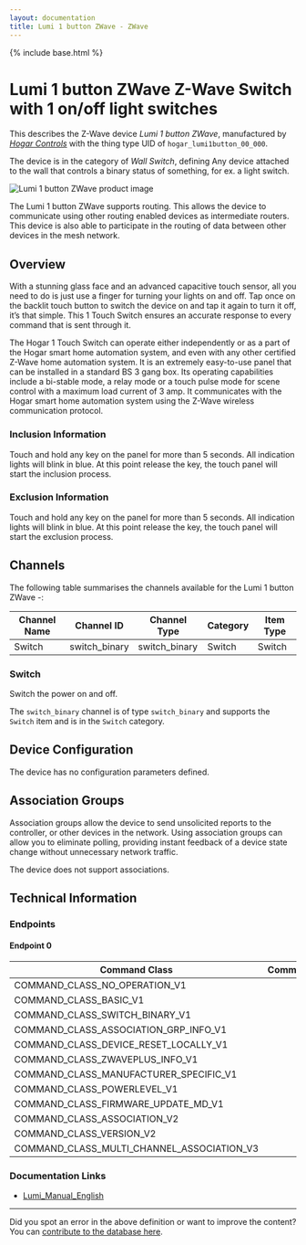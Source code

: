 ```yaml
---
layout: documentation
title: Lumi 1 button ZWave - ZWave
---
```


{% include base.html %}

# Lumi 1 button ZWave Z-Wave Switch with 1 on/off light switches
This describes the Z-Wave device *Lumi 1 button ZWave*, manufactured by *[Hogar Controls](http://hogarcontrols.com/)* with the thing type UID of ```hogar_lumi1button_00_000```.

The device is in the category of *Wall Switch*, defining Any device attached to the wall that controls a binary status of something, for ex. a light switch.

![Lumi 1 button ZWave product image](https://opensmarthouse.org/zwavedatabase/1178/image/)


The Lumi 1 button ZWave supports routing. This allows the device to communicate using other routing enabled devices as intermediate routers.  This device is also able to participate in the routing of data between other devices in the mesh network.

## Overview

With a stunning glass face and an advanced capacitive touch sensor, all you need to do is just use a finger for turning your lights on and off. Tap once on the backlit touch button to switch the device on and tap it again to turn it off, it’s that simple. This 1 Touch Switch ensures an accurate response to every command that is sent through it.  
  
The Hogar 1 Touch Switch can operate either independently or as a part of the Hogar smart home automation system, and even with any other certified Z-Wave home automation system. It is an extremely easy-to-use panel that can be installed in a standard BS 3 gang box. Its operating capabilities include a bi-stable mode, a relay mode or a touch pulse mode for scene control with a maximum load current of 3 amp. It communicates with the Hogar smart home automation system using the Z-Wave wireless communication protocol.

### Inclusion Information

Touch and hold any key on the panel for more than 5 seconds. All indication lights will blink in blue. At this point release the key, the touch panel will start the inclusion process.

### Exclusion Information

Touch and hold any key on the panel for more than 5 seconds. All indication lights will blink in blue. At this point release the key, the touch panel will start the exclusion process.

## Channels

The following table summarises the channels available for the Lumi 1 button ZWave -:

| Channel Name | Channel ID | Channel Type | Category | Item Type |
|--------------|------------|--------------|----------|-----------|
| Switch | switch_binary | switch_binary | Switch | Switch | 

### Switch
Switch the power on and off.

The ```switch_binary``` channel is of type ```switch_binary``` and supports the ```Switch``` item and is in the ```Switch``` category.



## Device Configuration

The device has no configuration parameters defined.

## Association Groups

Association groups allow the device to send unsolicited reports to the controller, or other devices in the network. Using association groups can allow you to eliminate polling, providing instant feedback of a device state change without unnecessary network traffic.

The device does not support associations.
## Technical Information

### Endpoints

#### Endpoint 0

| Command Class | Comment |
|---------------|---------|
| COMMAND_CLASS_NO_OPERATION_V1| |
| COMMAND_CLASS_BASIC_V1| |
| COMMAND_CLASS_SWITCH_BINARY_V1| |
| COMMAND_CLASS_ASSOCIATION_GRP_INFO_V1| |
| COMMAND_CLASS_DEVICE_RESET_LOCALLY_V1| |
| COMMAND_CLASS_ZWAVEPLUS_INFO_V1| |
| COMMAND_CLASS_MANUFACTURER_SPECIFIC_V1| |
| COMMAND_CLASS_POWERLEVEL_V1| |
| COMMAND_CLASS_FIRMWARE_UPDATE_MD_V1| |
| COMMAND_CLASS_ASSOCIATION_V2| |
| COMMAND_CLASS_VERSION_V2| |
| COMMAND_CLASS_MULTI_CHANNEL_ASSOCIATION_V3| |

### Documentation Links

* [Lumi_Manual_English](https://opensmarthouse.org/zwavedatabase/1178/reference/User-Manual-Switch4-V1-0.pdf)

---

Did you spot an error in the above definition or want to improve the content?
You can [contribute to the database here](https://opensmarthouse.org/zwavedatabase/1178).
